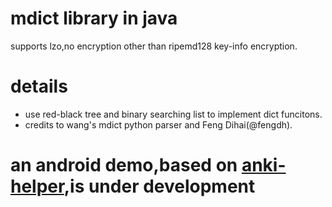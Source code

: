 # mdict library in java 
supports lzo,no encryption other than ripemd128 key-info encryption.  

# details
* use red-black tree and binary searching list to implement dict funcitons.  
* credits to wang's mdict python parser and Feng Dihai(@fengdh).  

# an android demo,based on [anki-helper](https://github.com/mmjang/ankihelper),is under development
